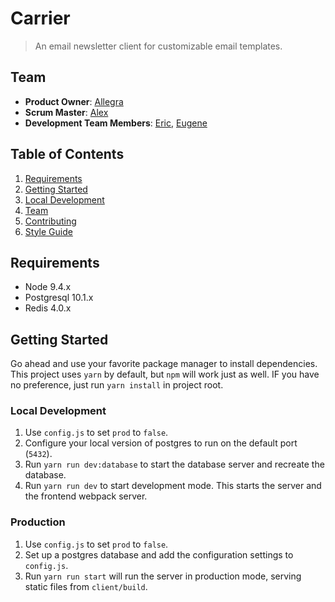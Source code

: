 # Carrier

> An email newsletter client for customizable email templates.

## Team

  - __Product Owner__: [Allegra](https://github.com/allegramarie)
  - __Scrum Master__: [Alex](https://github.com/the-alex)
  - __Development Team Members__: [Eric](https://github.com/Defection), [Eugene](https://github.com/yuqing630)

## Table of Contents

1. [Requirements](#requirements)
1. [Getting Started](#getting-started)
1. [Local Development](#local-development)
1. [Team](#team)
1. [Contributing](#contributing)
1. [Style Guide](#style-guide)

## Requirements

- Node 9.4.x
- Postgresql 10.1.x
- Redis 4.0.x

## Getting Started

Go ahead and use your favorite package manager to install dependencies. This project uses `yarn` by default, but `npm` will work just as well. IF you have no preference, just run `yarn install` in project root.

### Local Development

1.  Use `config.js` to set `prod` to `false`.
1.  Configure your local version of postgres to run on the default port (`5432`).
1.  Run `yarn run dev:database` to start the database server and recreate the database.
1.  Run `yarn run dev` to start development mode. This starts the server and the frontend webpack server.

### Production

1.  Use `config.js` to set `prod` to `false`.
1.  Set up a postgres database and add the configuration settings to `config.js`.
1.  Run `yarn run start` will run the server in production mode, serving static files from `client/build`.
